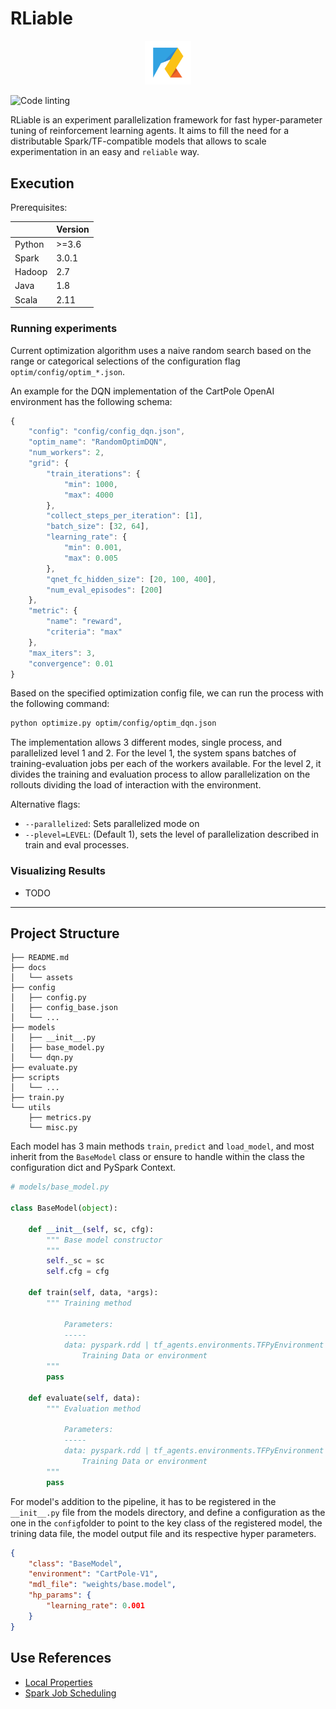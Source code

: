 # RLiable 

<div align="center">
<img src="docs/assets/rliable-logo.png" style="zoom:30%;" />
</div>

![Code linting](https://github.com/jorgeviz/rliable/workflows/Code%20Linting/badge.svg)

RLiable is an experiment parallelization framework for fast hyper-parameter tuning of reinforcement learning agents. It aims to fill the need for a distributable Spark/TF-compatible models that allows to scale experimentation in an easy and `reliable` way.


## Execution

Prerequisites:

|        | Version |
| ------ | ------- |
| Python | >=3.6   |
| Spark | 3.0.1  |
| Hadoop | 2.7  |
| Java | 1.8  |
| Scala | 2.11  |


### Running experiments

Current optimization algorithm uses a naive random search based on the range or categorical selections of the configuration flag `optim/config/optim_*.json`.  

An example for the DQN implementation of the CartPole OpenAI environment has the following schema:

```js
{
    "config": "config/config_dqn.json",
    "optim_name": "RandomOptimDQN",
    "num_workers": 2,
    "grid": {
        "train_iterations": {
            "min": 1000,
            "max": 4000
        },
        "collect_steps_per_iteration": [1],
        "batch_size": [32, 64],
        "learning_rate": {
            "min": 0.001, 
            "max": 0.005
        },
        "qnet_fc_hidden_size": [20, 100, 400],
        "num_eval_episodes": [200]
    },
    "metric": {
        "name": "reward",
        "criteria": "max"
    },
    "max_iters": 3,
    "convergence": 0.01
}
```

Based on the specified optimization config file, we can run the process with the following command:

```bash
python optimize.py optim/config/optim_dqn.json
```

The implementation allows 3 different modes, single process, and parallelized level 1 and 2. For the level 1, the system spans batches of training-evaluation jobs per each of the workers available. For the level 2, it divides the training and evaluation process to allow parallelization on the rollouts dividing the load of interaction with the environment.

Alternative flags:

- `--parallelized`: Sets parallelized mode on
- `--plevel=LEVEL`: (Default 1), sets the level of parallelization described in train and eval processes.


### Visualizing Results

- TODO

---

## Project Structure

```
├── README.md
├── docs
│   └── assets
├── config
│   ├── config.py
│   ├── config_base.json
│   └── ...
├── models
│   ├── __init__.py
│   ├── base_model.py
│   └── dqn.py
├── evaluate.py
├── scripts
│   └── ...
├── train.py
└── utils
    ├── metrics.py
    └── misc.py
```

Each model has 3 main methods `train`, `predict` and  `load_model`, and most inherit from the `BaseModel` class or ensure to handle within the class the configuration dict and PySpark Context.  

```python
# models/base_model.py

class BaseModel(object):

    def __init__(self, sc, cfg):
        """ Base model constructor
        """
        self._sc = sc
        self.cfg = cfg

    def train(self, data, *args):
        """ Training method

            Parameters:
            -----
            data: pyspark.rdd | tf_agents.environments.TFPyEnvironment
                Training Data or environment
        """
        pass
    
    def evaluate(self, data):
        """ Evaluation method

            Parameters:
            -----
            data: pyspark.rdd | tf_agents.environments.TFPyEnvironment
                Training Data or environment
        """
        pass
```



For model's addition to the pipeline, it has to be registered in the `__init__.py` file from the models directory, and define a configuration as the one in the `config`folder to point to the key class of the registered model, the trining data file, the model output file and its respective hyper parameters.

```json
{
    "class": "BaseModel",
    "environment": "CartPole-V1",
    "mdl_file": "weights/base.model",
    "hp_params": {
        "learning_rate": 0.001
    }
}
```

## Use References

- [Local Properties](https://mallikarjuna_g.gitbooks.io/spark/content/spark-sparkcontext-local-properties.html)
- [Spark Job Scheduling](https://spark.apache.org/docs/latest/job-scheduling.html)
